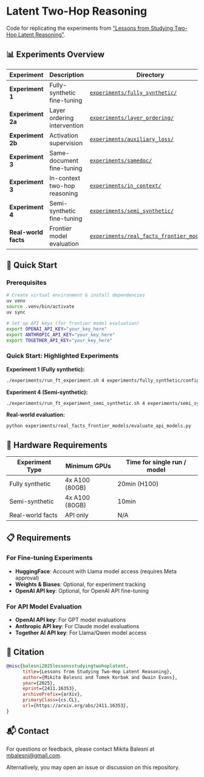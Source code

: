 # Latent Two-Hop Reasoning

Code for replicating the experiments from ["Lessons from Studying Two-Hop Latent Reasoning"](https://arxiv.org/abs/2411.16353).

## 📊 Experiments Overview

| Experiment | Description | Directory |
|------------|-------------|-----------|
| **Experiment 1** | Fully-synthetic fine-tuning | [`experiments/fully_synthetic/`](experiments/fully_synthetic/) |
| **Experiment 2a** | Layer ordering intervention | [`experiments/layer_ordering/`](experiments/layer_ordering/) |
| **Experiment 2b** | Activation supervision | [`experiments/auxiliary_loss/`](experiments/auxiliary_loss/) |
| **Experiment 3** | Same-document fine-tuning | [`experiments/samedoc/`](experiments/samedoc/) |
| **Experiment 3** | In-context two-hop reasoning | [`experiments/in_context/`](experiments/in_context/) |
| **Experiment 4** | Semi-synthetic fine-tuning | [`experiments/semi_synthetic/`](experiments/semi_synthetic/) |
| **Real-world facts** | Frontier model evaluation | [`experiments/real_facts_frontier_models/`](experiments/real_facts_frontier_models/) |

## 🚀 Quick Start

### Prerequisites
```bash
# Create virtual environment & install dependencies
uv venv
source .venv/bin/activate
uv sync
```

```bash
# Set up API keys (for frontier model evaluation)
export OPENAI_API_KEY="your_key_here"
export ANTHROPIC_API_KEY="your_key_here"  
export TOGETHER_API_KEY="your_key_here"
```

### Quick Start: Highlighted Experiments

**Experiment 1 (Fully synthetic):**
```bash
./experiments/run_ft_experiment.sh 4 experiments/fully_synthetic/configs/no_cot_and_cot.yaml
```

**Experiment 4 (Semi-synthetic):**
```bash
./experiments/run_ft_experiment_semi_synthetic.sh 4 experiments/semi_synthetic/configs/universities.yaml
```

**Real-world evaluation:**
```bash
python experiments/real_facts_frontier_models/evaluate_api_models.py
```

## 🔧 Hardware Requirements

| Experiment Type    | Minimum GPUs        | Time for single run / model  |
|--------------------|--------------------|-------|
| Fully synthetic    | 4x A100 (80GB)     | 20min (H100)  |
| Semi-synthetic     | 4x A100 (80GB)     | 10min |
| Real-world facts    | API only           | N/A |

## 📋 Requirements

### For Fine-tuning Experiments
- **HuggingFace**: Account with Llama model access (requires Meta approval)
- **Weights & Biases**: Optional, for experiment tracking
- **OpenAI API key**: Optional, for OpenAI API fine-tuning

### For API Model Evaluation
- **OpenAI API key**: For GPT model evaluations
- **Anthropic API key**: For Claude model evaluations  
- **Together AI API key**: For Llama/Qwen model access

## 📖 Citation

```bibtex
@misc{balesni2025lessonsstudyingtwohoplatent,
      title={Lessons from Studying Two-Hop Latent Reasoning}, 
      author={Mikita Balesni and Tomek Korbak and Owain Evans},
      year={2025},
      eprint={2411.16353},
      archivePrefix={arXiv},
      primaryClass={cs.CL},
      url={https://arxiv.org/abs/2411.16353}, 
}
```

## 📬 Contact

For questions or feedback, please contact Mikita Balesni at mbalesni@gmail.com.

Alternatively, you may open an issue or discussion on this repository.
